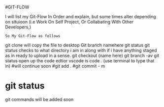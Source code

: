  #GIT-FLOW
  
   I will list my Git-Flow In Order and explain, but some times alter depending on situioon (i.e Work On Self Project, Or Collabating With Other Developers,)

    So My Git-Flow as follows


git  clone will copy the file to desktop
Git branch namehere
git status git status checks to what directory i am in along with if i have anything staged as in ready to upload in a sense.
 git checkout (name here)
git branch -av
git status 
 open up the code edtior vscode is  code . (use terminal to type that in)
#will continue soon
 #git add . 
  #git commit - m
  # git status
  git commands will be added soon
